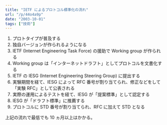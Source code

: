 ```yaml
---
title: "IETF によるプロトコル標準化の流れ"
url: "/p/44o4a9p"
date: "2003-10-01"
tags: ["技術"]
---
```


1. プロトタイプが普及する
2. 独自バージョンが作られるようになる
3. IETF (Internet Engineering Task Force) の援助で Working group が作られる
4. Working group は「インターネットドラフト」としてプロトコルを文書化する
5. IETF の IESG (Internet Engineering Steering Group) に提出する
6. 実験期間を経て、IESG によって RFC 番号が割り当てられ、修正などをして「実験 RFC」として公表される
7. 実際の運用によるテストを経て、IESG が「提案標準」として認定する
8. IESG が「ドラフト標準」に推薦する
9. プロトコルに STD 番号が割り当てられ、RFC に加えて STD となる

上記の流れで最低でも 10 ヵ月以上はかかる。

